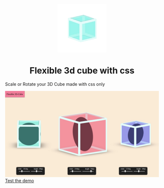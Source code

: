 <p align="center">
  <a href="https://rahul3v.xyz/github/3d_cube">
    <img alt="Flexible 3d cube with css" src="images/3d_cube.png" width="160" />
  </a>
</p>
<h1 align="center">
 Flexible 3d cube with css
</h1>
<p>Scale or Rotate your 3D Cube made with css only</p>


<img src="images/im_3d_cube.jpg">
<a href="https://rahul3v.xyz/github/3d_cube" target="_blank">Test the demo</a>
